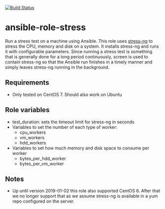 [![Build Status](https://travis-ci.org/CSCfi/ansible-role-stress.svg?branch=master)](https://travis-ci.org/CSCfi/ansible-role-stress)
# ansible-role-stress

Run a stress test on a machine using Ansible. This role uses
[stress-ng](http://kernel.ubuntu.com/~cking/stress-ng/) to stress the CPU,
memory and disk on a system. It installs stress-ng and runs it with
configurable parameters. Since running a stress test is something that is
generally done for a long period continuously, screen is used to contain
stress-ng so that the Ansible run finishes in a timely manner and simply leaves
stress-ng running in the background.

Requirements
------------

  * Only tested on CentOS 7. Should also work on Ubuntu

Role variables
--------------

  * test_duration: sets the timeout limit for stress-ng in seconds
  * Variables to set the number of each type of worker:
    * cpu_workers
    * vm_workers
    * hdd_workers
  * Variables to set how much memory and disk space to consume per worker
    * bytes_per_hdd_worker
    * bytes_per_vm_worker

Notes
----
   * Up until version 2019-01-02 this role also supported CentOS 6. After that we no longer support that as we assume stress-ng is available in a yum repo configured on the server.
